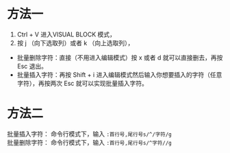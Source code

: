 



# 方法一

1. Ctrl + V 进入VISUAL BLOCK 模式，
2. 按 j （向下选取列）或者 k （向上选取列），

* 批量删除字符：直接（不用进入编辑模式）按 x 或者 d 就可以直接删去，再按 Esc 退出。
* 批量插入字符：再按 Shift + i 进入编辑模式然后输入你想要插入的字符（任意字符），再按两次 Esc 就可以实现批量插入字符。



# 方法二  

批量插入字符： 命令行模式下，输入 `:首行号,尾行号s/^/字符/g`  
批量删除字符： 命令行模式下，输入 `:首行号,尾行号s/^字符//g`  